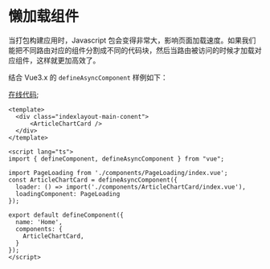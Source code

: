 # 懒加载组件

当打包构建应用时，Javascript 包会变得非常大，影响页面加载速度。如果我们能把不同路由对应的组件分割成不同的代码块，然后当路由被访问的时候才加载对应组件，这样就更加高效了。

结合 Vue3.x 的 `defineAsyncComponent` 样例如下：

[在线代码](https://github.com/lqsong/admin-antd-vue/blob/main/src/views/home/index.vue);

```vue
<template>
  <div class="indexlayout-main-conent">
      <ArticleChartCard />
  </div>
</template>

<script lang="ts">
import { defineComponent, defineAsyncComponent } from "vue";

import PageLoading from './components/PageLoading/index.vue';
const ArticleChartCard = defineAsyncComponent({
  loader: () => import('./components/ArticleChartCard/index.vue'),
  loadingComponent: PageLoading
});

export default defineComponent({
  name: 'Home',
  components: {
    ArticleChartCard,    
  }
});
</script>
```

